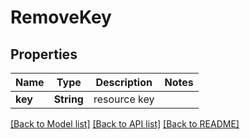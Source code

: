 # RemoveKey

## Properties

Name | Type | Description | Notes
------------ | ------------- | ------------- | -------------
**key** | **String** | resource key | 

[[Back to Model list]](../README.md#documentation-for-models) [[Back to API list]](../README.md#documentation-for-api-endpoints) [[Back to README]](../README.md)


